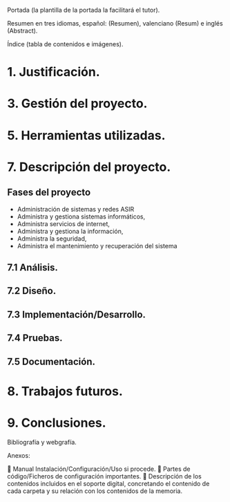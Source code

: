 Portada (la plantilla de la portada la facilitará el tutor).

Resumen en tres idiomas, español: (Resumen), valenciano (Resum) e inglés (Abstract).

Índice (tabla de contenidos e imágenes).

# 1. Justificación.

# 3. Gestión del proyecto.

# 5. Herramientas utilizadas.

# 7. Descripción del proyecto.

## Fases del proyecto
- Administración de sistemas y redes ASIR
- Administra y gestiona sistemas informáticos,
- Administra servicios de internet,
- Administra y gestiona la información,
- Administra la seguridad,
- Administra el mantenimiento y recuperación del sistema

## 7.1 Análisis.

## 7.2 Diseño.

## 7.3 Implementación/Desarrollo.

## 7.4 Pruebas. 

## 7.5 Documentación.

# 8. Trabajos futuros.
# 9. Conclusiones.

Bibliografía y webgrafía.

Anexos:

 Manual Instalación/Configuración/Uso si procede.
 Partes de código/Ficheros de configuración importantes.
 Descripción de los contenidos incluidos en el soporte digital, concretando el contenido de cada carpeta y su relación con los contenidos de la memoria.
